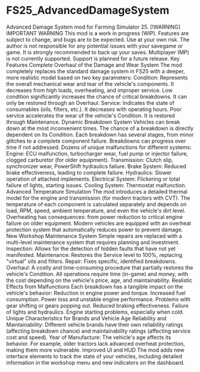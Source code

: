 # FS25_AdvancedDamageSystem
Advanced Damage System mod for Farming Simulator 25.
[!WARNING]
IMPORTANT WARNING
This mod is a work in progress (WIP). Features are subject to change, and bugs are to be expected.
Use at your own risk. The author is not responsible for any potential issues with your savegame or game. It is strongly recommended to back up your saves.
Multiplayer (MP) is not currently supported. Support is planned for a future release.
Key Features
Complete Overhaul of the Damage and Wear System
The mod completely replaces the standard damage system in FS25 with a deeper, more realistic model based on two key parameters:
Condition: Represents the overall mechanical wear and tear of the vehicle's components. It decreases from high loads, overheating, and improper service. Low condition significantly increases the chance of critical breakdowns. It can only be restored through an Overhaul.
Service: Indicates the state of consumables (oils, filters, etc.). It decreases with operating hours. Poor service accelerates the wear of the vehicle's Condition. It is restored through Maintenance.
Dynamic Breakdown System
Vehicles can break down at the most inconvenient times. The chance of a breakdown is directly dependent on its Condition.
Each breakdown has several stages, from minor glitches to a complete component failure.
Breakdowns can progress over time if not addressed.
Dozens of unique malfunctions for different systems:
Engine: ECU malfunction, turbocharger wear, fuel pump or injector failure, clogged carburetor (for older equipment).
Transmission: Clutch slip, synchronizer wear, PowerShift hydraulics failure.
Brake System: Reduced brake effectiveness, leading to complete failure.
Hydraulics: Slower operation of attached implements.
Electrical System: Flickering or total failure of lights, starting issues.
Cooling System: Thermostat malfunction.
Advanced Temperature Simulation
The mod introduces a detailed thermal model for the engine and transmission (for modern tractors with CVT).
The temperature of each component is calculated separately and depends on load, RPM, speed, ambient temperature, and even the vehicle's dirt level.
Overheating has consequences: from power reduction to critical engine failure on older equipment.
Modern vehicles are equipped with an overheat protection system that automatically reduces power to prevent damage.
New Workshop Maintenance System
Simple repairs are replaced with a multi-level maintenance system that requires planning and investment.
Inspection: Allows for the detection of hidden faults that have not yet manifested.
Maintenance: Restores the Service level to 100%, replacing "virtual" oils and filters.
Repair: Fixes specific, identified breakdowns.
Overhaul: A costly and time-consuming procedure that partially restores the vehicle's Condition.
All operations require time (in-game) and money, with the cost depending on the vehicle's price, age, and maintainability.
Realistic Effects from Malfunctions
Each breakdown has a tangible impact on the vehicle's behavior:
Reduction in engine power and torque.
Increased fuel consumption.
Power loss and unstable engine performance.
Problems with gear shifting or gears popping out.
Reduced braking effectiveness.
Failure of lights and hydraulics.
Engine starting problems, especially when cold.
Unique Characteristics for Brands and Vehicle Age
Reliability and Maintainability: Different vehicle brands have their own reliability ratings (affecting breakdown chance) and maintainability ratings (affecting service cost and speed).
Year of Manufacture: The vehicle's age affects its behavior. For example, older tractors lack advanced overheat protection, making them more vulnerable.
Improved UI and HUD
The mod adds new interface elements to track the state of your vehicles, including detailed information in the workshop menu and new indicators on the dashboard.
